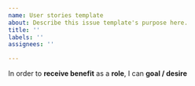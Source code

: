 ```yaml
---
name: User stories template
about: Describe this issue template's purpose here.
title: ''
labels: ''
assignees: ''

---
```


In order to **receive benefit** as a **role**, I can **goal / desire**
